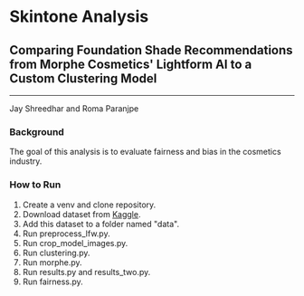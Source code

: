 # Skintone Analysis
## Comparing Foundation Shade Recommendations from Morphe Cosmetics' Lightform AI to a Custom Clustering Model
---
Jay Shreedhar and Roma Paranjpe

### Background
The goal of this analysis is to evaluate fairness and bias in the cosmetics industry. 

### How to Run
1. Create a venv and clone repository.
2. Download dataset from [Kaggle](https://www.kaggle.com/datasets/jessicali9530/lfw-dataset).
3. Add this dataset to a folder named "data".
4. Run preprocess_lfw.py.
5. Run crop_model_images.py.
6. Run clustering.py.
7. Run morphe.py.
8. Run results.py and results_two.py.
9. Run fairness.py.

